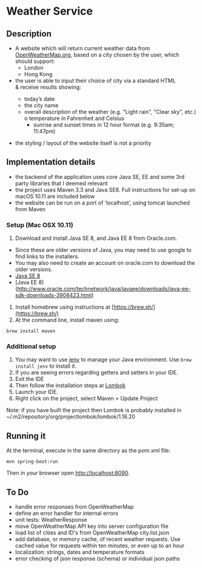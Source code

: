 # Weather Service 

## Description
* A website which will return current weather data from [OpenWeatherMap.org](OpenWeatherMap.org), based on a city chosen by the user, which should support:
  * London
  * Hong Kong
* the user is able to input their choice of city via a standard HTML <form> & receive results showing:
  * today’s date
  * the city name
  * overall description of the weather (e.g. "Light rain", "Clear sky", etc.) o temperature in Fahrenheit and Celsius
	* sunrise and sunset times in 12 hour format (e.g. 9:35am; 11:47pm)
* the styling / layout of the website itself is not a priority 

## Implementation details

* the backend of the application uses core Java SE, EE and some 3rd party libraries that I deemed relevant
* the project uses Maven 3.3 and Java SE8. Full instructions for set-up on macOS 10.11 are included below
* the website can be run on a port of ‘localhost’, using tomcat launched from Maven

### Setup (Mac OSX 10.11)

1. Download and install Java SE 8, and Java EE 8 from Oracle.com. 
  * Since these are older versions of Java, you may need to use google to find links to the installers.
  * You may also need to create an account on oracle.com to download the older versions.  
  * [Java SE 8](http://www.oracle.com/technetwork/java/javase/downloads/java-archive-javase8-2177648.html)
  * [Java EE 8)(http://www.oracle.com/technetwork/java/javaee/downloads/java-ee-sdk-downloads-3908423.html)
1. Install homebrew using instructions at [https://brew.sh/](https://brew.sh/)
1. At the command line, install maven using:
```
brew install maven
```

### Additional setup 

1. You may want to use [jenv](https://www.jenv.be/) to manage your Java environment. Use `brew install jenv` to install it.
1. If you are seeing errors regarding getters and setters in your IDE. 
  1. Exit the IDE
  2. Then follow the installation steps at [Lombok](http://codeomitted.com/setup-lombok-with-stseclipse-based-ide/)
  3. Launch your IDE. 
  4. Right click on the project, select Maven > Update Project

  Note: if you have built the project then Lombok is probably installed in ~/.m2/repository/org/projectlombok/lombok/1.16.20


## Running it

At the terminal, execute in the same directory as the pom.xml file:
```
mvn spring-boot:run
```

Then in your browser open [http://localhost:8090](http://localhost:8090).

## To Do

* handle error responses from OpenWeatherMap
* define an error handler for internal errors
* unit tests: WeatherResponse
* move OpenWeatherMap API key into server configuration file
* load list of cities and ID's from OpenWeatherMap city.list.json
* add database, or memory cache, of recent weather requests. Use cached value for requests within ten minutes, or even up to an hour
* localization: strings, dates and temperature formats
* error checking of json response (schema) or individual json paths

